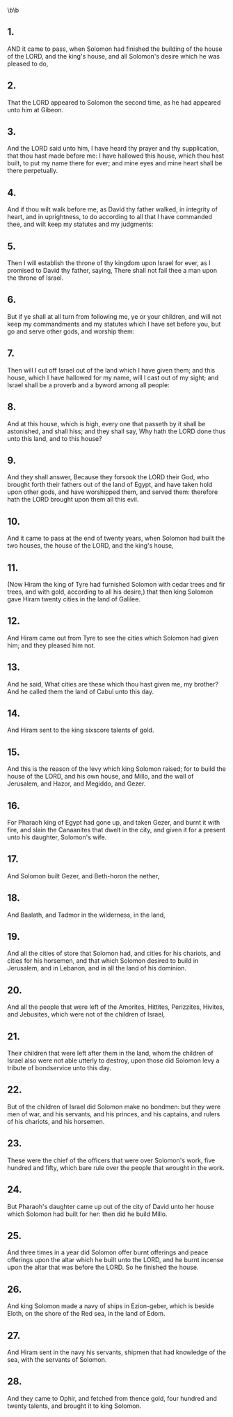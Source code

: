 \b\b
## 1.
AND it came to pass, when Solomon had finished the building of the house of the LORD, and the king's house, and all Solomon's desire which he was pleased to do,
## 2.
That the LORD appeared to Solomon the second time, as he had appeared unto him at Gibeon.
## 3.
And the LORD said unto him, I have heard thy prayer and thy supplication, that thou hast made before me: I have hallowed this house, which thou hast built, to put my name there for ever; and mine eyes and mine heart shall be there perpetually.
## 4.
And if thou wilt walk before me, as David thy father walked, in integrity of heart, and in uprightness, to do according to all that I have commanded thee, and wilt keep my statutes and my judgments:
## 5.
Then I will establish the throne of thy kingdom upon Israel for ever, as I promised to David thy father, saying, There shall not fail thee a man upon the throne of Israel.
## 6.
But if ye shall at all turn from following me, ye or your children, and will not keep my commandments and my statutes which I have set before you, but go and serve other gods, and worship them:
## 7.
Then will I cut off Israel out of the land which I have given them; and this house, which I have hallowed for my name, will I cast out of my sight; and Israel shall be a proverb and a byword among all people:
## 8.
And at this house, which is high, every one that passeth by it shall be astonished, and shall hiss; and they shall say, Why hath the LORD done thus unto this land, and to this house?
## 9.
And they shall answer, Because they forsook the LORD their God, who brought forth their fathers out of the land of Egypt, and have taken hold upon other gods, and have worshipped them, and served them: therefore hath the LORD brought upon them all this evil.
## 10.
And it came to pass at the end of twenty years, when Solomon had built the two houses, the house of the LORD, and the king's house,
## 11.
(Now Hiram the king of Tyre had furnished Solomon with cedar trees and fir trees, and with gold, according to all his desire,) that then king Solomon gave Hiram twenty cities in the land of Galilee.
## 12.
And Hiram came out from Tyre to see the cities which Solomon had given him; and they pleased him not.
## 13.
And he said, What cities are these which thou hast given me, my brother?  And he called them the land of Cabul unto this day.
## 14.
And Hiram sent to the king sixscore talents of gold.
## 15.
And this is the reason of the levy which king Solomon raised; for to build the house of the LORD, and his own house, and Millo, and the wall of Jerusalem, and Hazor, and Megiddo, and Gezer.
## 16.
For Pharaoh king of Egypt had gone up, and taken Gezer, and burnt it with fire, and slain the Canaanites that dwelt in the city, and given it for a present unto his daughter, Solomon's wife.
## 17.
And Solomon built Gezer, and Beth-horon the nether,
## 18.
And Baalath, and Tadmor in the wilderness, in the land,
## 19.
And all the cities of store that Solomon had, and cities for his chariots, and cities for his horsemen, and that which Solomon desired to build in Jerusalem, and in Lebanon, and in all the land of his dominion.
## 20.
And all the people that were left of the Amorites, Hittites, Perizzites, Hivites, and Jebusites, which were not of the children of Israel,
## 21.
Their children that were left after them in the land, whom the children of Israel also were not able utterly to destroy, upon those did Solomon levy a tribute of bondservice unto this day.
## 22.
But of the children of Israel did Solomon make no bondmen: but they were men of war, and his servants, and his princes, and his captains, and rulers of his chariots, and his horsemen.
## 23.
These were the chief of the officers that were over Solomon's work, five hundred and fifty, which bare rule over the people that wrought in the work.
## 24.
But Pharaoh's daughter came up out of the city of David unto her house which Solomon had built for her: then did he build Millo.
## 25.
And three times in a year did Solomon offer burnt offerings and peace offerings upon the altar which he built unto the LORD, and he burnt incense upon the altar that was before the LORD.  So he finished the house.
## 26.
And king Solomon made a navy of ships in Ezion-geber, which is beside Eloth, on the shore of the Red sea, in the land of Edom.
## 27.
And Hiram sent in the navy his servants, shipmen that had knowledge of the sea, with the servants of Solomon.
## 28.
And they came to Ophir, and fetched from thence gold, four hundred and twenty talents, and brought it to king Solomon.
